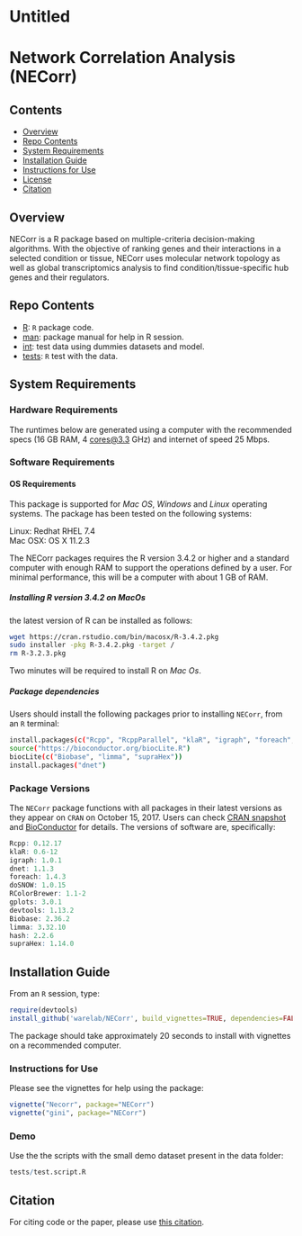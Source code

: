 Untitled
================

# Network Correlation Analysis (NECorr)

## Contents

- [Overview](#overview)
- [Repo Contents](#repo-contents)
- [System Requirements](#system-requirements)
- [Installation Guide](#installation-guide)
- [Instructions for Use](#instructions-for-use)
- [License](./LICENSE)
- [Citation](#citation)

## Overview

NECorr is a R package based on multiple-criteria decision-making
algorithms. With the objective of ranking genes and their interactions
in a selected condition or tissue, NECorr uses molecular network
topology as well as global transcriptomics analysis to find
condition/tissue-specific hub genes and their regulators.

## Repo Contents

- [R](./R): `R` package code.
- [man](./man): package manual for help in R session.
- [int](./data): test data using dummies datasets and model.
- [tests](./tests): `R` test with the data.

## System Requirements

### Hardware Requirements

The runtimes below are generated using a computer with the recommended
specs (16 GB RAM, 4 <cores@3.3> GHz) and internet of speed 25 Mbps.

### Software Requirements

#### OS Requirements

This package is supported for *Mac OS*, *Windows* and *Linux* operating
systems. The package has been tested on the following systems:

Linux: Redhat RHEL 7.4  
Mac OSX: OS X 11.2.3

The NECorr packages requires the R version 3.4.2 or higher and a
standard computer with enough RAM to support the operations defined by a
user. For minimal performance, this will be a computer with about 1 GB
of RAM.

##### Installing R version 3.4.2 on MacOs

the latest version of R can be installed as follows:

``` bash
wget https://cran.rstudio.com/bin/macosx/R-3.4.2.pkg
sudo installer -pkg R-3.4.2.pkg -target /
rm R-3.2.3.pkg
```

Two minutes will be required to install R on *Mac Os*.

##### Package dependencies

Users should install the following packages prior to installing
`NECorr`, from an `R` terminal:

``` bash
install.packages(c("Rcpp", "RcppParallel", "klaR", "igraph", "foreach", "doSNOW", "RColorBrewer", "gplots", "devtools", "hash"))
source("https://bioconductor.org/biocLite.R")
biocLite(c("Biobase", "limma", "supraHex"))
install.packages("dnet")
```

### Package Versions

The `NECorr` package functions with all packages in their latest
versions as they appear on `CRAN` on October 15, 2017. Users can check
[CRAN snapshot](https://mran.microsoft.com/timemachine/) and
[BioConductor](https://www.bioconductor.org/) for details. The versions
of software are, specifically:

``` r
Rcpp: 0.12.17
klaR: 0.6-12
igraph: 1.0.1
dnet: 1.1.3 
foreach: 1.4.3
doSNOW: 1.0.15 
RColorBrewer: 1.1-2
gplots: 3.0.1
devtools: 1.13.2
Biobase: 2.36.2
limma: 3.32.10 
hash: 2.2.6
supraHex: 1.14.0
```

## Installation Guide

From an `R` session, type:

``` r
require(devtools)
install_github('warelab/NECorr', build_vignettes=TRUE, dependencies=FALSE, upgrade_dependencies=FALSE)  # install NECorr with the vignettes
```

The package should take approximately 20 seconds to install with
vignettes on a recommended computer.

### Instructions for Use

Please see the vignettes for help using the package:

``` r
vignette("Necorr", package="NECorr")
vignette("gini", package="NECorr")
```

### Demo

Use the the scripts with the small demo dataset present in the data
folder:

``` r
tests/test.script.R
```

## Citation

For citing code or the paper, please use [this
citation](https://www.biorxiv.org/content/early/2018/05/21/326868).
